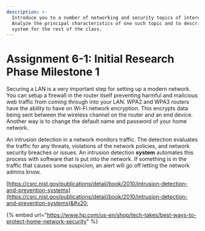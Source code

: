 ```yaml
---
description: >-
  Introduce you to a number of networking and security topics of interest today.
  Analyze the principal characteristics of one such topic and to describe that
  system for the rest of the class.
---
```


# Assignment 6-1: Initial Research Phase Milestone 1

Securing a LAN is a very important step for setting up a modern network. You can setup a firewall in the router itself preventing harmful and malicious web traffic from coming through into your LAN. WPA2 and WPA3 routers have the ability to have on Wi-Fi network encryption. This encrypts data being sent between the  wireless channel on the router and an end device. Another way is to change the default name and password of your home network.&#x20;

An intrusion detection in a network monitors traffic. The detection evaluates the traffic for any threats, violations of the network policies, and network security breaches or issues. An intrusion detection **system** automates this process with software that is put into the network. If something is in the traffic that causes some suspicion, an alert will go off letting the network admins know.   &#x20;

[https://csrc.nist.gov/publications/detail/book/2010/intrusion-detection-and-prevention-systems](https://csrc.nist.gov/publications/detail/book/2010/intrusion-detection-and-prevention-systems)&#x20;

{% embed url="https://www.hp.com/us-en/shop/tech-takes/best-ways-to-protect-home-network-security" %}
